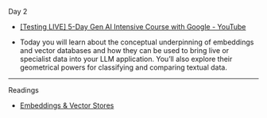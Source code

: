 Day 2

* [[Testing LIVE] 5-Day Gen AI Intensive Course with Google - YouTube](https://www.youtube.com/live/LBZWDiZU8H4?si=GaFQAhNwyFccUBaC)

* Today you will learn about the conceptual underpinning of embeddings and vector databases and how they can be used to bring live or specialist data into your LLM application. You’ll also explore their geometrical powers for classifying and comparing textual data. 

- - - -

Readings

* [Embeddings & Vector Stores](https://www.kaggle.com/whitepaper-embeddings-and-vector-stores)
